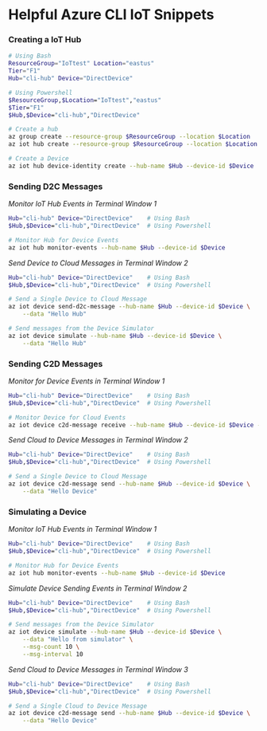 # Helpful Azure CLI IoT Snippets

### Creating a IoT Hub

```bash
# Using Bash
ResourceGroup="IoTtest" Location="eastus"
Tier="F1"
Hub="cli-hub" Device="DirectDevice"

# Using Powershell
$ResourceGroup,$Location="IoTtest","eastus"
$Tier="F1"
$Hub,$Device="cli-hub","DirectDevice"

# Create a hub
az group create --resource-group $ResourceGroup --location $Location
az iot hub create --resource-group $ResourceGroup --location $Location --name $Hub --sku $Tier 

# Create a Device
az iot hub device-identity create --hub-name $Hub --device-id $Device
```

### Sending D2C Messages

_Monitor IoT Hub Events in Terminal Window 1_

```bash
Hub="cli-hub" Device="DirectDevice"    # Using Bash
$Hub,$Device="cli-hub","DirectDevice"  # Using Powershell

# Monitor Hub for Device Events
az iot hub monitor-events --hub-name $Hub --device-id $Device
```

_Send Device to Cloud Messages in Terminal Window 2_

```bash
Hub="cli-hub" Device="DirectDevice"    # Using Bash
$Hub,$Device="cli-hub","DirectDevice"  # Using Powershell

# Send a Single Device to Cloud Message
az iot device send-d2c-message --hub-name $Hub --device-id $Device \
    --data "Hello Hub"

# Send messages from the Device Simulator
az iot device simulate --hub-name $Hub --device-id $Device \
    --data "Hello Hub"
```

### Sending C2D Messages

_Monitor for Device Events in Terminal Window 1_

```bash
Hub="cli-hub" Device="DirectDevice"    # Using Bash
$Hub,$Device="cli-hub","DirectDevice"  # Using Powershell

# Monitor Device for Cloud Events
az iot device c2d-message receive --hub-name $Hub --device-id $Device -ojsonc
```


_Send Cloud to Device Messages in Terminal Window 2_

```bash
Hub="cli-hub" Device="DirectDevice"    # Using Bash
$Hub,$Device="cli-hub","DirectDevice"  # Using Powershell

# Send a Single Device to Cloud Message
az iot device c2d-message send --hub-name $Hub --device-id $Device \
    --data "Hello Device"
```


### Simulating a Device

_Monitor IoT Hub Events in Terminal Window 1_

```bash
Hub="cli-hub" Device="DirectDevice"    # Using Bash
$Hub,$Device="cli-hub","DirectDevice"  # Using Powershell

# Monitor Hub for Device Events
az iot hub monitor-events --hub-name $Hub --device-id $Device
```


_Simulate Device Sending Events in Terminal Window 2_

```bash
Hub="cli-hub" Device="DirectDevice"    # Using Bash
$Hub,$Device="cli-hub","DirectDevice"  # Using Powershell

# Send messages from the Device Simulator
az iot device simulate --hub-name $Hub --device-id $Device \
    --data "Hello from simulator" \
    --msg-count 10 \
    --msg-interval 10
```


_Send Cloud to Device Messages in Terminal Window 3_

```bash
Hub="cli-hub" Device="DirectDevice"    # Using Bash
$Hub,$Device="cli-hub","DirectDevice"  # Using Powershell

# Send a Single Cloud to Device Message
az iot device c2d-message send --hub-name $Hub --device-id $Device \
    --data "Hello Device"
```
